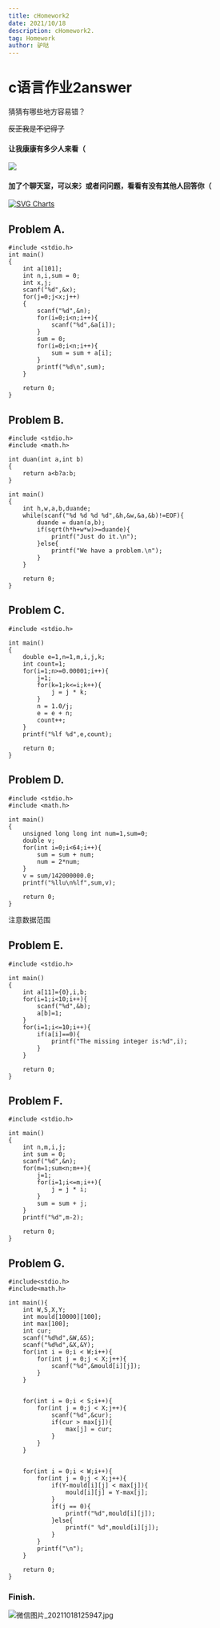 ```yaml
---
title: cHomework2
date: 2021/10/18
description: cHomework2.
tag: Homework
author: 驴哒
---
```


# c语言作业2answer

猜猜有哪些地方容易错？

~~反正我是不记得了~~

#### 让我康康有多少人来看（
![](https://count.getloli.com/get/@Lv-da?theme=rule34)

#### 加了个聊天室，可以来氵或者问问题，看看有没有其他人回答你（
[![SVG Charts](https://chat.getloli.com/room/@Lv-da/svg?width=750&height=360&limit=20&theme=light&fontSize=13&title=jad@github.com:%20%7E)](https://chat.getloli.com/room/@Lv-da?title=Lv-da)

## Problem A.
```
#include <stdio.h>
int main()
{
    int a[101];
    int n,i,sum = 0;
    int x,j;
    scanf("%d",&x);
    for(j=0;j<x;j++)
    {
        scanf("%d",&n);
        for(i=0;i<n;i++){
            scanf("%d",&a[i]);
        }
        sum = 0;
        for(i=0;i<n;i++){
            sum = sum + a[i];
        }
        printf("%d\n",sum);
    }

    return 0;
}
```

## Problem B.
```
#include <stdio.h>
#include <math.h>

int duan(int a,int b)
{
    return a<b?a:b;
}

int main()
{
    int h,w,a,b,duande;
    while(scanf("%d %d %d %d",&h,&w,&a,&b)!=EOF){
        duande = duan(a,b);
        if(sqrt(h*h+w*w)>=duande){
            printf("Just do it.\n");
        }else{
            printf("We have a problem.\n");
        }
    }
    
    return 0;
}
```

## Problem C.
```
#include <stdio.h>

int main()
{
    double e=1,n=1,m,i,j,k;
    int count=1;
    for(i=1;n>=0.00001;i++){
        j=1;
        for(k=1;k<=i;k++){
            j = j * k;
        }
        n = 1.0/j;
        e = e + n;
        count++;
    }
    printf("%lf %d",e,count);

    return 0;
}
```

## Problem D.
```
#include <stdio.h>
#include <math.h>

int main()
{
    unsigned long long int num=1,sum=0;
    double v;
    for(int i=0;i<64;i++){
        sum = sum + num;
        num = 2*num;
    }
    v = sum/142000000.0;
    printf("%llu\n%lf",sum,v);

    return 0;
}
```
注意数据范围

## Problem E.
```
#include <stdio.h>

int main()
{
    int a[11]={0},i,b;
    for(i=1;i<10;i++){
        scanf("%d",&b);
        a[b]=1;
    }
    for(i=1;i<=10;i++){
        if(a[i]==0){
            printf("The missing integer is:%d",i);
        }
    }

    return 0;
}
```

## Problem F.
```
#include <stdio.h>

int main()
{
    int n,m,i,j;
    int sum = 0;
    scanf("%d",&n);
    for(m=1;sum<n;m++){
        j=1;
        for(i=1;i<=m;i++){
            j = j * i;
        }
        sum = sum + j;
    }
    printf("%d",m-2);

    return 0;
}
```

## Problem G.
```
#include<stdio.h>
#include<math.h>

int main(){
	int W,S,X,Y;
	int mould[10000][100];
	int max[100];
	int cur;
	scanf("%d%d",&W,&S);
	scanf("%d%d",&X,&Y);
	for(int i = 0;i < W;i++){
		for(int j = 0;j < X;j++){
			scanf("%d",&mould[i][j]);
		}
	}
	
	
	for(int i = 0;i < S;i++){
		for(int j = 0;j < X;j++){
			scanf("%d",&cur);
			if(cur > max[j]){
				max[j] = cur;
			} 
		}
	}
	

	for(int i = 0;i < W;i++){
		for(int j = 0;j < X;j++){
			if(Y-mould[i][j] < max[j]){
				mould[i][j] = Y-max[j];
			}
			if(j == 0){
				printf("%d",mould[i][j]);
			}else{
				printf(" %d",mould[i][j]);
			}
		}
		printf("\n");
	}
	
	return 0;
}
```

### Finish.

![微信图片_20211018125947.jpg](https://i.loli.net/2021/10/18/XiMICASaUzoFOp6.jpg)

